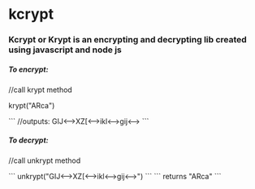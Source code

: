 # kcrypt
<h3>Kcrypt or Krypt is an encrypting and decrypting lib created using javascript and node js</h3>
<h5>To encrypt:</h5>
<p>//call krypt method</p>
<p>krypt("ARca")</p>
```
  //outputs: GIJ<-->XZ[<-->ikl<-->gij<-->
```
 
 <h5>To decrypt:</h5>
<p>//call unkrypt method</p>
```
  unkrypt("GIJ<-->XZ[<-->ikl<-->gij<-->")
```
``` 
  returns "ARca" 
```

